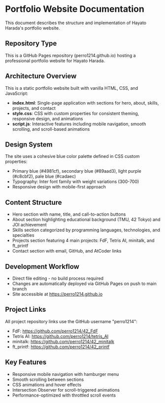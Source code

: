 # Portfolio Website Documentation

This document describes the structure and implementation of Hayato Harada's portfolio website.

## Repository Type
This is a GitHub Pages repository (perro1214.github.io) hosting a professional portfolio website for Hayato Harada.

## Architecture Overview
This is a static portfolio website built with vanilla HTML, CSS, and JavaScript:

- **index.html**: Single-page application with sections for hero, about, skills, projects, and contact
- **style.css**: CSS with custom properties for consistent theming, responsive design, and animations
- **script.js**: Interactive features including mobile navigation, smooth scrolling, and scroll-based animations

## Design System
The site uses a cohesive blue color palette defined in CSS custom properties:
- Primary blue (#4981cf), secondary blue (#89aad3), light purple (#c8cbf2), pale blue (#cadaec)
- Typography: Inter font family with weight variations (300-700)
- Responsive design with mobile-first approach

## Content Structure
- Hero section with name, title, and call-to-action buttons
- About section highlighting educational background (TMU, 42 Tokyo) and JOI achievement
- Skills section categorized by programming languages, technologies, and specialties
- Projects section featuring 4 main projects: FdF, Tetris AI, minitalk, and ft_printf
- Contact section with email, GitHub, and AtCoder links

## Development Workflow
- Direct file editing - no build process required
- Changes are automatically deployed via GitHub Pages on push to main branch
- Site accessible at https://perro1214.github.io

## Project Links
All project repository links use the GitHub username "perro1214":
- FdF: https://github.com/perro1214/42_FdF
- Tetris AI: https://github.com/perro1214/tetris_AI
- minitalk: https://github.com/perro1214/42_minitalk
- ft_printf: https://github.com/perro1214/42_printf

## Key Features
- Responsive mobile navigation with hamburger menu
- Smooth scrolling between sections
- CSS animations and hover effects
- Intersection Observer for scroll-triggered animations
- Performance-optimized with throttled scroll events